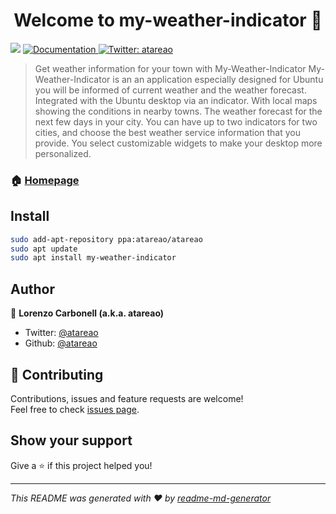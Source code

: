 <h1 align="center">Welcome to my-weather-indicator 👋</h1>
<p>
  <img src="https://img.shields.io/badge/version-0.9.1-blue.svg?cacheSeconds=2592000" />
  <a href="https://www.atareao.es/aplicacion/my-weather-indicator-para-ubuntu/">
    <img alt="Documentation" src="https://img.shields.io/badge/documentation-yes-brightgreen.svg" target="_blank" />
  </a>
  <a href="https://twitter.com/atareao">
    <img alt="Twitter: atareao" src="https://img.shields.io/twitter/follow/atareao.svg?style=social" target="_blank" />
  </a>
</p>

> Get weather information for your town with My-Weather-Indicator
> My-Weather-Indicator is an an application especially designed for Ubuntu you will be informed of current weather and the weather forecast. Integrated with the Ubuntu desktop via an indicator. With local maps showing the conditions in nearby towns. The weather forecast for the next few days in your city. You can have up to two indicators for two cities, and choose the best weather service information that you provide. You select customizable widgets to make your desktop more personalized.


### 🏠 [Homepage](https://www.atareao.es/aplicacion/my-weather-indicator-para-ubuntu/)

## Install

```sh
sudo add-apt-repository ppa:atareao/atareao 
sudo apt update
sudo apt install my-weather-indicator
```

## Author

👤 **Lorenzo Carbonell (a.k.a. atareao)**

* Twitter: [@atareao](https://twitter.com/atareao)
* Github: [@atareao](https://github.com/atareao)

## 🤝 Contributing

Contributions, issues and feature requests are welcome!<br />Feel free to check [issues page](https://github.com/atareao/my-weather-indicator/issues/).

## Show your support

Give a ⭐️ if this project helped you!

***
_This README was generated with ❤️ by [readme-md-generator](https://github.com/kefranabg/readme-md-generator)_
